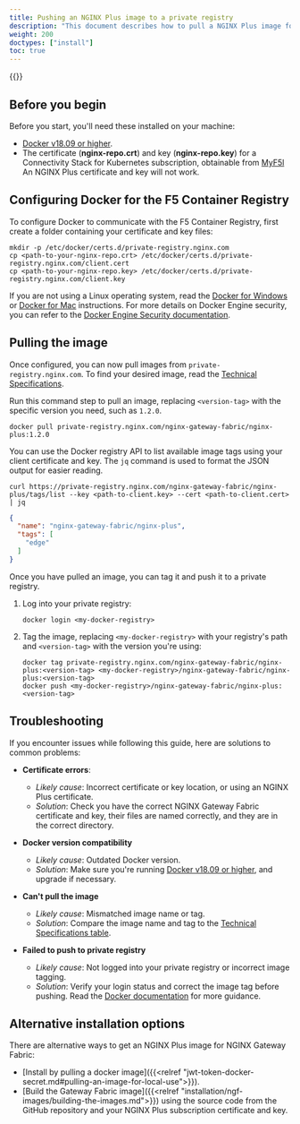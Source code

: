 ```yaml
---
title: Pushing an NGINX Plus image to a private registry
description: "This document describes how to pull a NGINX Plus image for NGINX Gateway Fabric from the official F5 Docker registry and upload it to your private registry."
weight: 200
doctypes: ["install"]
toc: true
---
```


{{<custom-styles>}}


## Before you begin

Before you start, you'll need these installed on your machine:

- [Docker v18.09 or higher](https://docs.docker.com/engine/release-notes/18.09/).
- The certificate (**nginx-repo.crt**) and key (**nginx-repo.key**) for a Connectivity Stack for Kubernetes subscription, obtainable from [MyF5l](https://my.f5.com) An NGINX Plus certificate and key will not work.


## Configuring Docker for the F5 Container Registry

To configure Docker to communicate with the F5 Container Registry, first create a folder containing your certificate and key files:

```shell
mkdir -p /etc/docker/certs.d/private-registry.nginx.com
cp <path-to-your-nginx-repo.crt> /etc/docker/certs.d/private-registry.nginx.com/client.cert
cp <path-to-your-nginx-repo.key> /etc/docker/certs.d/private-registry.nginx.com/client.key
```

If you are not using a Linux operating system, read the [Docker for Windows](https://docs.docker.com/desktop/faqs/windowsfaqs/#how-do-i-add-custom-ca-certificates) or [Docker for Mac](https://docs.docker.com/desktop/faqs/macfaqs/#add-custom-ca-certificates-server-side) instructions. For more details on Docker Engine security, you can refer to the [Docker Engine Security documentation](https://docs.docker.com/engine/security/).


## Pulling the image

Once configured, you can now pull images from `private-registry.nginx.com`. To find your desired image, read the [Technical Specifications](https://github.com/nginxinc/nginx-gateway-fabric#technical-specifications).

Run this command step to pull an image, replacing `<version-tag>` with the specific version you need, such as `1.2.0`.


  ```shell
  docker pull private-registry.nginx.com/nginx-gateway-fabric/nginx-plus:1.2.0
  ```

You can use the Docker registry API to list available image tags using your client certificate and key. The `jq` command is used to format the JSON output for easier reading.

```shell
curl https://private-registry.nginx.com/nginx-gateway-fabric/nginx-plus/tags/list --key <path-to-client.key> --cert <path-to-client.cert> | jq
```

```json
{
  "name": "nginx-gateway-fabric/nginx-plus",
  "tags": [
    "edge"
  ]
}
```


Once you have pulled an image, you can tag it and push it to a private registry.

1. Log into your private registry:

   ```shell
   docker login <my-docker-registry>
   ```

1. Tag the image, replacing `<my-docker-registry>` with your registry's path and `<version-tag>` with the version you're using:


    ```shell
    docker tag private-registry.nginx.com/nginx-gateway-fabric/nginx-plus:<version-tag> <my-docker-registry>/nginx-gateway-fabric/nginx-plus:<version-tag>
    docker push <my-docker-registry>/nginx-gateway-fabric/nginx-plus:<version-tag>
    ```


## Troubleshooting

If you encounter issues while following this guide, here are solutions to common problems:

- **Certificate errors**:
  - *Likely cause*: Incorrect certificate or key location, or using an NGINX Plus certificate.
  - *Solution*: Check you have the correct NGINX Gateway Fabric certificate and key, their files are named correctly, and they are in the correct directory.

- **Docker version compatibility**
  - *Likely cause*: Outdated Docker version.
  - *Solution*: Make sure you're running [Docker v18.09 or higher](https://docs.docker.com/engine/release-notes/18.09/), and upgrade if necessary.

- **Can't pull the image**
  - *Likely cause*: Mismatched image name or tag.
  - *Solution*: Compare the image name and tag to the [Technical Specifications table](https://github.com/nginxinc/nginx-gateway-fabric?tab=readme-ov-file#technical-specifications).

- **Failed to push to private registry**
  - *Likely cause*: Not logged into your private registry or incorrect image tagging.
  - *Solution*: Verify your login status and correct the image tag before pushing. Read the [Docker documentation](https://docs.docker.com/docker-hub/repos/) for more guidance.


## Alternative installation options

There are alternative ways to get an NGINX Plus image for NGINX Gateway Fabric:

- [Install by pulling a docker image]({{<relref "jwt-token-docker-secret.md#pulling-an-image-for-local-use">}}).
- [Build the Gateway Fabric image]({{<relref "installation/ngf-images/building-the-images.md">}}) using the source code from the GitHub repository and your NGINX Plus subscription certificate and key.
